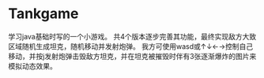# Tankgame
学习java基础时写的一个小游戏。
共4个版本逐步完善其功能，最终实现敌方大致区域随机生成坦克，随机移动并发射炮弹。
我方可使用wasd或↑↓←→控制自己移动，并按j发射炮弹击毁敌方坦克，并在坦克被摧毁时伴有3张逐渐爆炸的图片来模拟动态效果。
